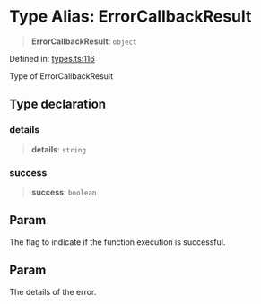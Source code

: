 # Type Alias: ErrorCallbackResult

> **ErrorCallbackResult**: `object`

Defined in: [types.ts:116](https://github.com/GeoDaCenter/openassistant/blob/1a6f158a9bc0914d446c35a467a546a572748a5e/packages/core/src/types.ts#L116)

Type of ErrorCallbackResult

## Type declaration

### details

> **details**: `string`

### success

> **success**: `boolean`

## Param

The flag to indicate if the function execution is successful.

## Param

The details of the error.
